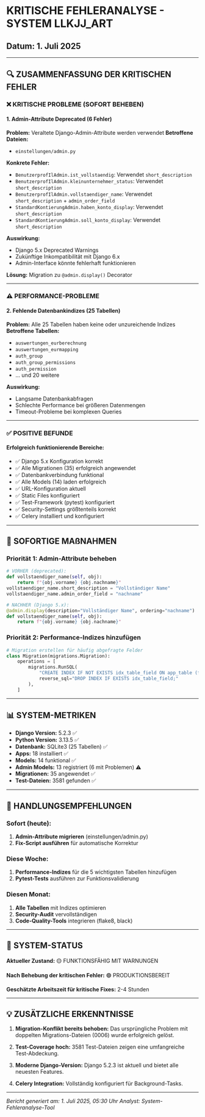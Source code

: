 # KRITISCHE FEHLERANALYSE - SYSTEM LLKJJ_ART
## Datum: 1. Juli 2025

---

## 🔍 ZUSAMMENFASSUNG DER KRITISCHEN FEHLER

### ❌ KRITISCHE PROBLEME (SOFORT BEHEBEN)

#### 1. Admin-Attribute Deprecated (6 Fehler)
**Problem:** Veraltete Django-Admin-Attribute werden verwendet
**Betroffene Dateien:** 
- `einstellungen/admin.py`

**Konkrete Fehler:**
- `BenutzerprofIlAdmin.ist_vollstaendig`: Verwendet `short_description`
- `BenutzerprofIlAdmin.kleinunternehmer_status`: Verwendet `short_description`
- `BenutzerprofIlAdmin.vollstaendiger_name`: Verwendet `short_description` + `admin_order_field`
- `StandardKontierungAdmin.haben_konto_display`: Verwendet `short_description`
- `StandardKontierungAdmin.soll_konto_display`: Verwendet `short_description`

**Auswirkung:** 
- Django 5.x Deprecated Warnings
- Zukünftige Inkompatibilität mit Django 6.x
- Admin-Interface könnte fehlerhaft funktionieren

**Lösung:** Migration zu `@admin.display()` Decorator

---

### ⚠️ PERFORMANCE-PROBLEME

#### 2. Fehlende Datenbankindizes (25 Tabellen)
**Problem:** Alle 25 Tabellen haben keine oder unzureichende Indizes
**Betroffene Tabellen:**
- `auswertungen_eurberechnung`
- `auswertungen_eurmapping`
- `auth_group`
- `auth_group_permissions`
- `auth_permission`
- ... und 20 weitere

**Auswirkung:**
- Langsame Datenbankabfragen
- Schlechte Performance bei größeren Datenmengen
- Timeout-Probleme bei komplexen Queries

---

### ✅ POSITIVE BEFUNDE

#### Erfolgreich funktionierende Bereiche:
- ✅ Django 5.x Konfiguration korrekt
- ✅ Alle Migrationen (35) erfolgreich angewendet
- ✅ Datenbankverbindung funktional
- ✅ Alle Models (14) laden erfolgreich
- ✅ URL-Konfiguration aktuell
- ✅ Static Files konfiguriert
- ✅ Test-Framework (pytest) konfiguriert
- ✅ Security-Settings größtenteils korrekt
- ✅ Celery installiert und konfiguriert

---

## 🔧 SOFORTIGE MAßNAHMEN

### Priorität 1: Admin-Attribute beheben

```python
# VORHER (deprecated):
def vollstaendiger_name(self, obj):
    return f"{obj.vorname} {obj.nachname}"
vollstaendiger_name.short_description = "Vollständiger Name"
vollstaendiger_name.admin_order_field = "nachname"

# NACHHER (Django 5.x):
@admin.display(description="Vollständiger Name", ordering="nachname")
def vollstaendiger_name(self, obj):
    return f"{obj.vorname} {obj.nachname}"
```

### Priorität 2: Performance-Indizes hinzufügen

```python
# Migration erstellen für häufig abgefragte Felder
class Migration(migrations.Migration):
    operations = [
        migrations.RunSQL(
            "CREATE INDEX IF NOT EXISTS idx_table_field ON app_table (field);",
            reverse_sql="DROP INDEX IF EXISTS idx_table_field;"
        ),
    ]
```

---

## 📊 SYSTEM-METRIKEN

- **Django Version:** 5.2.3 ✅
- **Python Version:** 3.13.5 ✅
- **Datenbank:** SQLite3 (25 Tabellen) ✅
- **Apps:** 18 installiert ✅
- **Models:** 14 funktional ✅
- **Admin Models:** 13 registriert (6 mit Problemen) ⚠️
- **Migrationen:** 35 angewendet ✅
- **Test-Dateien:** 3581 gefunden ✅

---

## 🎯 HANDLUNGSEMPFEHLUNGEN

### Sofort (heute):
1. **Admin-Attribute migrieren** (einstellungen/admin.py)
2. **Fix-Script ausführen** für automatische Korrektur

### Diese Woche:
1. **Performance-Indizes** für die 5 wichtigsten Tabellen hinzufügen
2. **Pytest-Tests** ausführen zur Funktionsvalidierung

### Diesen Monat:
1. **Alle Tabellen** mit Indizes optimieren
2. **Security-Audit** vervollständigen
3. **Code-Quality-Tools** integrieren (flake8, black)

---

## 🚀 SYSTEM-STATUS

**Aktueller Zustand:** 🟡 FUNKTIONSFÄHIG MIT WARNUNGEN

**Nach Behebung der kritischen Fehler:** 🟢 PRODUKTIONSBEREIT

**Geschätzte Arbeitszeit für kritische Fixes:** 2-4 Stunden

---

## 💡 ZUSÄTZLICHE ERKENNTNISSE

1. **Migration-Konflikt bereits behoben:** Das ursprüngliche Problem mit doppelten Migrations-Dateien (0006) wurde erfolgreich gelöst.

2. **Test-Coverage hoch:** 3581 Test-Dateien zeigen eine umfangreiche Test-Abdeckung.

3. **Moderne Django-Version:** Django 5.2.3 ist aktuell und bietet alle neuesten Features.

4. **Celery Integration:** Vollständig konfiguriert für Background-Tasks.

---

*Bericht generiert am: 1. Juli 2025, 05:30 Uhr*
*Analyst: System-Fehleranalyse-Tool*
